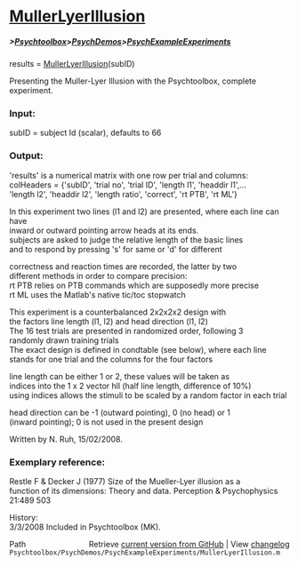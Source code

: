# [MullerLyerIllusion](MullerLyerIllusion)
##### >[Psychtoolbox](Psychtoolbox)>[PsychDemos](PsychDemos)>[PsychExampleExperiments](PsychExampleExperiments)

results = [MullerLyerIllusion](MullerLyerIllusion)(subID)  
  
Presenting the Muller-Lyer Illusion with the Psychtoolbox, complete experiment.  
  
### Input:  
  
  subID = subject Id (scalar), defaults to 66  
  
### Output:  
  
  'results' is a numerical matrix with one row per trial and columns:  
  colHeaders = {'subID', 'trial no', 'trial ID', 'length l1', 'headdir l1',...  
  'length l2', 'headdir l2', 'length ratio', 'correct', 'rt PTB', 'rt ML'}  
  
In this experiment two lines (l1 and l2) are presented, where each line can have   
inward or outward pointing arrow heads at its ends.    
subjects are asked to judge the relative length of the basic lines  
and to respond by pressing 's' for same or 'd' for different  
  
correctness and reaction times are recorded, the latter by two  
different methods in order to compare precision:  
  rt PTB relies on PTB commands which are supposedly more precise  
  rt ML uses the Matlab's native tic/toc stopwatch  
  
This experiment is a counterbalanced 2x2x2x2 design with  
the factors line length (l1, l2) and head direction (l1, l2)  
  The 16 test trials are presented in randomized order, following 3  
randomly drawn training trials  
  The exact design is defined in condtable (see below), where each line  
stands for one trial and the columns for the four factors  
  
line length can be either 1 or 2, these values will be taken as  
indices into the 1 x 2 vector hll (half line length, difference of 10%)  
using indices allows the stimuli to be scaled by a random factor in each trial  
  
head direction can be -1 (outward pointing), 0 (no head) or 1  
(inward pointing); 0 is not used in the present design  
  
  
Written by N. Ruh, 15/02/2008.  
  
### Exemplary reference:  
  
  Restle F & Decker J (1977) Size of the Mueller-Lyer illusion as a  
  function of its dimensions: Theory and data. Perception & Psychophysics 21:489 503  
  
History:  
3/3/2008  Included in Psychtoolbox (MK).  




<div class="code_header" style="text-align:right;">
  <span style="float:left;">Path&nbsp;&nbsp;</span> <span class="counter">Retrieve <a href=
  "https://raw.github.com/Psychtoolbox-3/Psychtoolbox-3/beta/Psychtoolbox/PsychDemos/PsychExampleExperiments/MullerLyerIllusion.m">current version from GitHub</a> | View <a href=
  "https://github.com/Psychtoolbox-3/Psychtoolbox-3/commits/beta/Psychtoolbox/PsychDemos/PsychExampleExperiments/MullerLyerIllusion.m">changelog</a></span>
</div>
<div class="code">
  <code>Psychtoolbox/PsychDemos/PsychExampleExperiments/MullerLyerIllusion.m</code>
</div>

